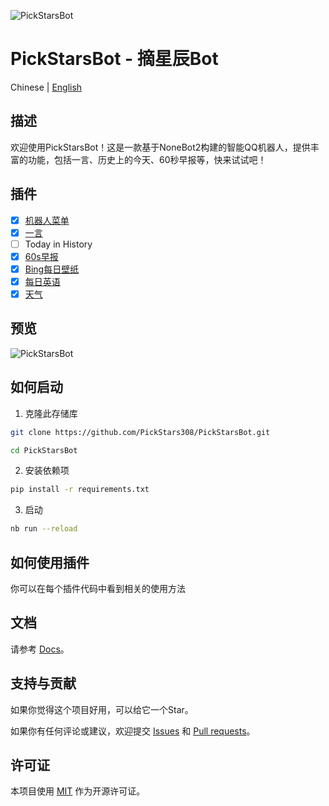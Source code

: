![PickStarsBot](https://socialify.git.ci/PickStars308/PickStarsBot/image?description=1&font=Inter&forks=1&issues=1&language=1&logo=https%3A%2F%2Fimg.picui.cn%2Ffree%2F2025%2F01%2F25%2F67948e715920d.png&name=1&owner=1&pattern=Circuit+Board&stargazers=1&theme=Auto)

# PickStarsBot - 摘星辰Bot

Chinese | [English](README.md)

## 描述
欢迎使用PickStarsBot！这是一款基于NoneBot2构建的智能QQ机器人，提供丰富的功能，包括一言、历史上的今天、60秒早报等，快来试试吧！

## 插件
- [x] [机器人菜单](src/plugins/BotMenu)
- [x] [一言](src/plugins/Hitokoto)
- [ ] Today in History
- [x] [60s早报](src/plugins/60sNews)
- [X] [Bing每日壁纸](src/plugins/BingWallpapers)
- [X] [每日英语](src/plugins/EnglishDaily)
- [X] [天气](src/plugins/Weather)

## 预览
![PickStarsBot](https://img.picui.cn/free/2025/01/26/679524c779630.jpg)

## 如何启动

1. 克隆此存储库
```bash
git clone https://github.com/PickStars308/PickStarsBot.git
```
```bash
cd PickStarsBot
```

2. 安装依赖项
```bash
pip install -r requirements.txt
```

3. 启动
```bash
nb run --reload
```

## 如何使用插件
你可以在每个插件代码中看到相关的使用方法

## 文档

请参考 [Docs](https://nonebot.dev/)。

## 支持与贡献
如果你觉得这个项目好用，可以给它一个Star。

如果你有任何评论或建议，欢迎提交 [Issues](https://github.com/PickStars308/PickStarsBot/issues) 和 [Pull requests](https://github.com/PickStars308/PickStarsBot/pulls)。

## 许可证
本项目使用 [MIT](LICENSE) 作为开源许可证。

